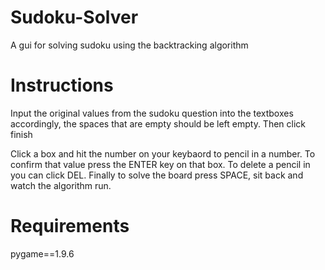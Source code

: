 # Sudoku-Solver
A gui for solving sudoku using the backtracking algorithm

# Instructions
Input the original values from the sudoku question into the textboxes accordingly, the spaces that are empty should be left empty.
Then click finish

Click a box and hit the number on your keybaord to pencil in a number.
To confirm that value press the ENTER key on that box. To delete a pencil in you can click DEL. Finally to solve the board press SPACE, sit back and watch the algorithm run.

# Requirements
pygame==1.9.6
